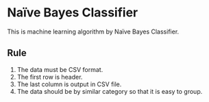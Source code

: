 # Naïve Bayes Classifier

This is machine learning algorithm by Naïve Bayes Classifier.

## Rule

1. The data must be CSV format.
2. The first row is header. 
3. The last column is output in CSV file.
4. The data should be by similar category so that it is easy to group.
